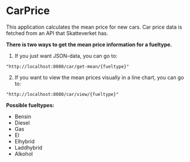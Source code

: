 # CarPrice
This application calculates the mean price for new cars. Car price data is fetched from an API that Skatteverket has. 

<b>There is two ways to get the mean price information for a fueltype.</b>

1. If you just want JSON-data, you can go to:
```
"http://localhost:8080/car/get-mean/{fueltype}"
```

2. If you want to view the mean prices visually in a line chart, you can go to:
```
"http://localhost:8080/car/view/{fueltype}"
```

<b> Possible fueltypes: </b>
<ul>
<li>Bensin</li>
<li>Diesel</li>
<li>Gas</li>
<li>El</li>
<li>Elhybrid</li>
<li>Laddhybrid</li>
<li>Alkohol</li>
</ul>